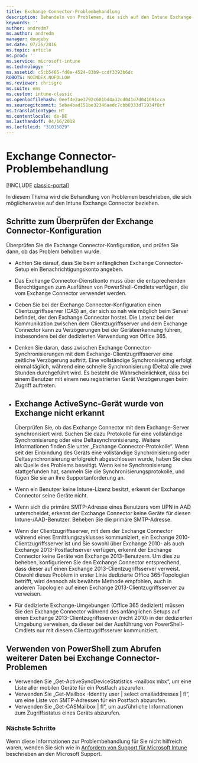 ```yaml
---
title: Exchange Connector-Problembehandlung
description: Behandeln von Problemen, die sich auf den Intune Exchange Connector beziehen.
keywords: ''
author: andredm7
ms.author: andredm
manager: dougeby
ms.date: 07/26/2016
ms.topic: article
ms.prod: ''
ms.service: microsoft-intune
ms.technology: ''
ms.assetid: c5cb5465-fd8e-4524-83b9-ccdf3393b6dc
ROBOTS: NOINDEX,NOFOLLOW
ms.reviewer: chrisgre
ms.suite: ems
ms.custom: intune-classic
ms.openlocfilehash: 0eef4e2ae3792c601bd4a32cd041d7d041091cca
ms.sourcegitcommit: 5eba4bad151be32346aedc7cbb0333d71934f8cf
ms.translationtype: HT
ms.contentlocale: de-DE
ms.lasthandoff: 04/16/2018
ms.locfileid: "31015029"
---
```

# <a name="troubleshoot-the-exchange-connector"></a>Exchange Connector-Problembehandlung

[!INCLUDE [classic-portal](../includes/classic-portal.md)]

In diesem Thema wird die Behandlung von Problemen beschrieben, die sich möglicherweise auf den Intune Exchange Connector beziehen.

## <a name="steps-for-checking-the-connector-configuration"></a>Schritte zum Überprüfen der Exchange Connector-Konfiguration 

Überprüfen Sie die Exchange Connector-Konfiguration, und prüfen Sie dann, ob das Problem behoben wurde.

- Achten Sie darauf, dass Sie beim anfänglichen Exchange Connector-Setup ein Benachrichtigungskonto angeben.
- Das Exchange Connector-Dienstkonto muss über die entsprechenden Berechtigungen zum Ausführen von PowerShell-Cmdlets verfügen, die vom Exchange Connector verwendet werden.
- Geben Sie bei der Exchange Connector-Konfiguration einen Clientzugriffsserver (CAS) an, der sich so nah wie möglich beim Server befindet, der den Exchange Connector hostet. Die Latenz bei der Kommunikation zwischen dem Clientzugriffsserver und dem Exchange Connector kann zu Verzögerungen bei der Geräteerkennung führen, insbesondere bei der dedizierten Verwendung von Office 365.
- Denken Sie daran, dass zwischen Exchange Connector-Synchronisierungen mit dem Exchange-Clientzugriffsserver eine zeitliche Verzögerung auftritt. Eine vollständige Synchronisierung erfolgt einmal täglich, während eine schnelle Synchronisierung (Delta) alle zwei Stunden durchgeführt wird. Es besteht die Wahrscheinlichkeit, dass bei einem Benutzer mit einem neu registrierten Gerät Verzögerungen beim Zugriff auftreten.
- 
  ## <a name="exchange-activesync-device-not-discovered-from-exchange"></a>Exchange ActiveSync-Gerät wurde von Exchange nicht erkannt
  Überprüfen Sie, ob das Exchange Connector mit dem Exchange-Server synchronisiert wird. Suchen Sie dazu Protokolle für eine vollständige Synchronisierung oder eine Deltasynchronisierung. Weitere Informationen finden Sie unter „Exchange Connector-Protokolle“. Wenn seit der Einbindung des Geräts eine vollständige Synchronisierung oder Deltasynchronisierung erfolgreich abgeschlossen wurde, haben Sie dies als Quelle des Problems beseitigt. Wenn keine Synchronisierung stattgefunden hat, sammeln Sie die Synchronisierungsprotokolle, und fügen Sie sie an Ihre Supportanforderung an.

- Wenn ein Benutzer keine Intune-Lizenz besitzt, erkennt der Exchange Connector seine Geräte nicht.
- Wenn sich die primäre SMTP-Adresse eines Benutzers vom UPN in AAD unterscheidet, erkennt der Exchange Connector keine Geräte für diesen Intune-/AAD-Benutzer. Beheben Sie die primäre SMTP-Adresse.
- Wenn der Clientzugriffsserver, mit dem der Exchange Connector während eines Ermittlungszyklusses kommuniziert, ein Exchange 2010-Clientzugriffsserver ist und Sie sowohl über Exchange 2010- als auch Exchange 2013-Postfachserver verfügen, erkennt der Exchange Connector keine Geräte von Exchange 2013-Benutzern. Um dies zu beheben, konfigurieren Sie den Exchange Connector entsprechend, dass dieser auf einen Exchange 2013-Clientzugriffsserver verweist.  Obwohl dieses Problem in erster Linie dedizierte Office 365-Topologien betrifft, wird dennoch als bewährte Methode empfohlen, auch in anderen Topologien auf einen Exchange 2013-Clientzugriffsserver zu verweisen.
- Für dedizierte Exchange-Umgebungen (Office 365 dediziert) müssen Sie den Exchange Connector während des anfänglichen Setups auf einen Exchange 2013-Clientzugriffsserver (nicht 2010) in der dedizierten Umgebung verweisen, da dieser bei der Ausführung von PowerShell-Cmdlets nur mit diesem Clientzugriffsserver kommuniziert.


## <a name="using-powershell-to-get-more-data-on-exchange-connector-issues"></a>Verwenden von PowerShell zum Abrufen weiterer Daten bei Exchange Connector-Problemen
- Verwenden Sie „Get-ActiveSyncDeviceStatistics -mailbox mbx“, um eine Liste aller mobilen Geräte für ein Postfach abzurufen.
- Verwenden Sie „Get-Mailbox -Identity user | select emailaddresses | fl“, um eine Liste von SMTP-Adressen für ein Postfach abzurufen.
- Verwenden Sie „Get-CASMailbox <upn> | fl“, um ausführliche Informationen zum Zugriffsstatus eines Geräts abzurufen.

### <a name="next-steps"></a>Nächste Schritte
Wenn diese Informationen zur Problembehandlung für Sie nicht hilfreich waren, wenden Sie sich wie in [Anfordern von Support für Microsoft Intune](how-to-get-support-for-microsoft-intune.md) beschrieben an den Microsoft Support.
